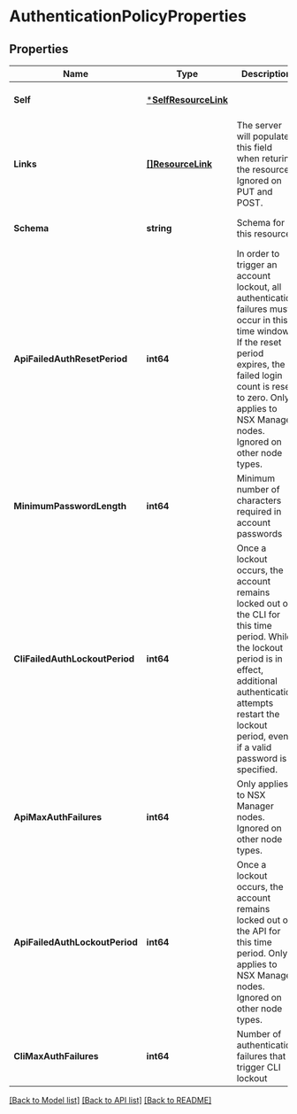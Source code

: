 # AuthenticationPolicyProperties

## Properties
Name | Type | Description | Notes
------------ | ------------- | ------------- | -------------
**Self** | [***SelfResourceLink**](SelfResourceLink.md) |  | [optional] [default to null]
**Links** | [**[]ResourceLink**](ResourceLink.md) | The server will populate this field when returing the resource. Ignored on PUT and POST. | [optional] [default to null]
**Schema** | **string** | Schema for this resource | [optional] [default to null]
**ApiFailedAuthResetPeriod** | **int64** | In order to trigger an account lockout, all authentication failures must occur in this time window. If the reset period expires, the failed login count is reset to zero. Only applies to NSX Manager nodes. Ignored on other node types. | [optional] [default to 900]
**MinimumPasswordLength** | **int64** | Minimum number of characters required in account passwords | [optional] [default to 8]
**CliFailedAuthLockoutPeriod** | **int64** | Once a lockout occurs, the account remains locked out of the CLI for this time period. While the lockout period is in effect, additional authentication attempts restart the lockout period, even if a valid password is specified. | [optional] [default to 900]
**ApiMaxAuthFailures** | **int64** | Only applies to NSX Manager nodes. Ignored on other node types. | [optional] [default to 5]
**ApiFailedAuthLockoutPeriod** | **int64** | Once a lockout occurs, the account remains locked out of the API for this time period. Only applies to NSX Manager nodes. Ignored on other node types. | [optional] [default to 900]
**CliMaxAuthFailures** | **int64** | Number of authentication failures that trigger CLI lockout | [optional] [default to 5]

[[Back to Model list]](../README.md#documentation-for-models) [[Back to API list]](../README.md#documentation-for-api-endpoints) [[Back to README]](../README.md)

